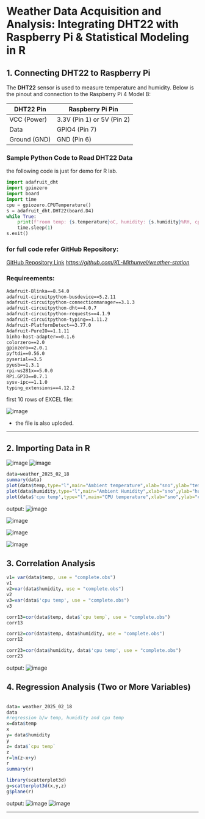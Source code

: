 # Weather Data Acquisition and Analysis: Integrating DHT22 with Raspberry Pi & Statistical Modeling in R

## 1. Connecting DHT22 to Raspberry Pi

The **DHT22** sensor is used to measure temperature and humidity. Below is the pinout and connection to the Raspberry Pi 4 Model B:

| **DHT22 Pin** | **Raspberry Pi Pin** |
|--------------|--------------------|
| VCC (Power)  | 3.3V (Pin 1) or 5V (Pin 2) |
| Data         | GPIO4 (Pin 7) |
| Ground (GND) | GND (Pin 6) |

### Sample Python Code to Read DHT22 Data
the following code is just for demo for R lab.
```python
import adafruit_dht
import gpiozero
import board 
import time
cpu = gpiozero.CPUTemperature()
s = adafruit_dht.DHT22(board.D4)
while True:
	print(f'room temp: {s.temperature}oC, humidity: {s.humidity}%RH, cpu temp: {cpu.temperature}oC')
	time.sleep(1)
s.exit()

```
### for full code refer GitHub Repository:
[GitHub Repository Link](#) *https://github.com/KL-Mithunvel/weather-station*

### Requireements:
```txt
Adafruit-Blinka==8.54.0
adafruit-circuitpython-busdevice==5.2.11
adafruit-circuitpython-connectionmanager==3.1.3
adafruit-circuitpython-dht==4.0.7
adafruit-circuitpython-requests==4.1.9
adafruit-circuitpython-typing==1.11.2
Adafruit-PlatformDetect==3.77.0
Adafruit-PureIO==1.1.11
binho-host-adapter==0.1.6
colorzero==2.0
gpiozero==2.0.1
pyftdi==0.56.0
pyserial==3.5
pyusb==1.3.1
rpi-ws281x==5.0.0
RPi.GPIO==0.7.1
sysv-ipc==1.1.0
typing_extensions==4.12.2
```
first 10 rows of EXCEL file:

![image](https://github.com/user-attachments/assets/f6c50799-f3fb-4ae9-a05f-f98cdbcfcb42)

- the file is also uploded.

---

## 2. Importing Data in R 

![image](https://github.com/user-attachments/assets/6ac719ba-3b9d-4058-8b66-05914795e90f)
![image](https://github.com/user-attachments/assets/123419b4-634f-4e21-92cd-571fb49229e3)


```r
data=weather_2025_02_18
summary(data)
plot(data$temp,type="l",main="Ambient temperature",xlab="sno",ylab="temp",col="blue")
plot(data$humidity,type="l",main="Ambient Humidity",xlab="sno",ylab="humidity",col="red")
plot(data$'cpu temp',type="l",main="CPU temperature",xlab="sno",ylab="cpu temp",col="yellow")
```
output:
![image](https://github.com/user-attachments/assets/91ce345e-7748-403f-a3f9-89c2fff58afe)

![image](https://github.com/user-attachments/assets/15244e63-7588-4070-b595-75f3c70bfd61)

![image](https://github.com/user-attachments/assets/b31d2d46-0d99-476f-b3ce-3a8cd09af11b)

![image](https://github.com/user-attachments/assets/6fc1e552-c52d-4d27-bfc3-284c01fd1eb0)

## 3. Correlation Analysis
```r
v1= var(data$temp, use = "complete.obs")
v1
v2=var(data$humidity, use = "complete.obs")
v2
v3=var(data$'cpu temp', use = "complete.obs")
v3

corr13=cor(data$temp, data$`cpu temp`, use = "complete.obs")
corr13

corr12=cor(data$temp, data$humidity, use = "complete.obs")
corr12

corr23=cor(data$humidity, data$'cpu temp', use = "complete.obs")
corr23
```
output:
![image](https://github.com/user-attachments/assets/a9faf631-5d50-4b31-86f8-af84afaf52a1)

## 4. Regression Analysis (Two or More Variables)
```r

data= weather_2025_02_18
data
#regression b/w temp, humidity and cpu temp
x=data$temp
x
y= data$humidity
y
z= data$`cpu temp`
z
r=lm(z~x+y)
r
summary(r)

library(scatterplot3d)
g=scatterplot3d(x,y,z)
g$plane(r)

```
output:
![image](https://github.com/user-attachments/assets/ac6f7537-6115-4873-b920-7a86146c55fe)
![image](https://github.com/user-attachments/assets/e66d5ec7-9ee2-4b97-ac1a-f50ecf7db4a6)

---
